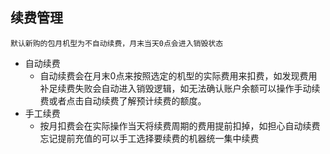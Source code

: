 ## 续费管理
	默认新购的包月机型为不自动续费，月末当天0点会进入销毁状态
- 自动续费
	- 自动续费会在月末0点来按照选定的机型的实际费用来扣费，如发现费用补足续费失败会自动进入销毁逻辑，如无法确认账户余额可以操作手动续费或者点击自动续费了解预计续费的额度。
- 手工续费
	- 按月扣费会在实际操作当天将续费周期的费用提前扣掉，如担心自动续费忘记提前充值的可以手工选择要续费的机器统一集中续费